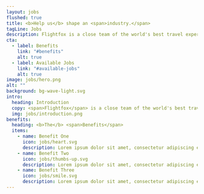 ```yaml
---
layout: jobs
flushed: true
title: <b>Help us</b> shape an <span>industry.</span>
tagLine: Jobs
description: Flightfox is a close team of the world's best travel experts. We live, work and travel all over the world while providing a valuable service to our customers.
cta:
  - label: Benefits
    link: "#benefits"
    alt: true
  - label: Available Jobs
    link: "#available-jobs"
    alt: true
image: jobs/hero.png
alt: ""
background: bg-wave-light.svg
intro:
  heading: Introduction
  copy: <span>Flightfox</span> is a close team of the world's best travel experts. We live, work and travel all over the world while providing a valuable service to our customers. There is often room for highly skilled experts on our team, so if you know the intricacies of flight pricing, loyalty programs and hotels, we would love to talk.
  img: jobs/introduction.png
benefits:
  heading: <b>The</b> <span>Benefits</span>
  items:
    - name: Benefit One
      icon: jobs/heart.svg
      description: Lorem ipsum dolor sit amet, consectetur adipiscing elit. Eu vitae mauris sit dolor tristique sit augue nunc elementum. Sagittis, semper nunc lectus dignissim ultricies. 
    - name: Benefit Two
      icon: jobs/thumbs-up.svg
      description: Lorem ipsum dolor sit amet, consectetur adipiscing elit. Eu vitae mauris sit dolor tristique sit augue nunc elementum. Sagittis, semper nunc lectus dignissim ultricies. 
    - name: Benefit Three
      icon: jobs/smile.svg
      description: Lorem ipsum dolor sit amet, consectetur adipiscing elit. Eu vitae mauris sit dolor tristique sit augue nunc elementum. Sagittis, semper nunc lectus dignissim ultricies. 
---
```

